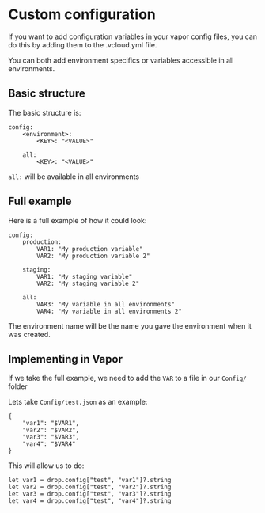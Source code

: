 # Custom configuration

If you want to add configuration variables in your vapor config files,
you can do this by adding them to the .vcloud.yml file.

You can both add environment specifics or variables accessible in all
environments.

## Basic structure

The basic structure is:

```
config:
    <environment>:
        <KEY>: "<VALUE>"

    all:
        <KEY>: "<VALUE>"
```

`all:` will be available in all environments

## Full example

Here is a full example of how it could look:

```
config:
    production:
        VAR1: "My production variable"
        VAR2: "My production variable 2"

    staging:
        VAR1: "My staging variable"
        VAR2: "My staging variable 2"

    all:
        VAR3: "My variable in all environments"
        VAR4: "My variable in all environments 2"
```

The environment name will be the name you gave the environment when it
was created.

## Implementing in Vapor

If we take the full example, we need to add the `VAR` to a file in our `Config/` folder

Lets take `Config/test.json` as an example:

```
{
    "var1": "$VAR1",
    "var2": "$VAR2",
    "var3": "$VAR3",
    "var4": "$VAR4"
}
```

This will allow us to do:

```
let var1 = drop.config["test", "var1"]?.string
let var2 = drop.config["test", "var2"]?.string
let var3 = drop.config["test", "var3"]?.string
let var4 = drop.config["test", "var4"]?.string
```
